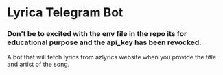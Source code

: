 # Lyrica Telegram Bot

### Don't be to excited with the env file in the repo its for educational purpose and the api_key has been revocked.

A bot that will fetch lyrics from azlyrics website when you provide the title and artist of the song.
